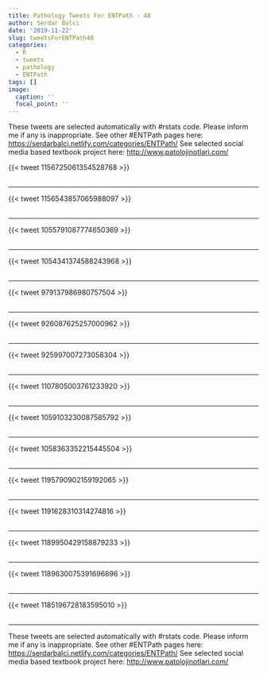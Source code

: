 ```yaml
---
title: Pathology Tweets For ENTPath - 48
author: Serdar Balci
date: '2019-11-22'
slug: tweetsForENTPath48
categories:
  - R
  - tweets
  - pathology
  - ENTPath
tags: []
image:
  caption: ''
  focal_point: ''
---
```



These tweets are selected automatically with #rstats code. Please inform me if any is inappropriate.
See other #ENTPath pages here: https://serdarbalci.netlify.com/categories/ENTPath/ 
See selected social media based textbook project here: http://www.patolojinotlari.com/

{{< tweet 1156725061354528768 >}}
<br>
<br>
<hr>
{{< tweet 1156543857065988097 >}}
<br>
<br>
<hr>
{{< tweet 1055791087774650369 >}}
<br>
<br>
<hr>
{{< tweet 1054341374588243968 >}}
<br>
<br>
<hr>
{{< tweet 979137986980757504 >}}
<br>
<br>
<hr>
{{< tweet 926087625257000962 >}}
<br>
<br>
<hr>
{{< tweet 925997007273058304 >}}
<br>
<br>
<hr>
{{< tweet 1107805003761233920 >}}
<br>
<br>
<hr>
{{< tweet 1059103230087585792 >}}
<br>
<br>
<hr>
{{< tweet 1058363352215445504 >}}
<br>
<br>
<hr>
{{< tweet 1195790902159192065 >}}
<br>
<br>
<hr>
{{< tweet 1191628310314274816 >}}
<br>
<br>
<hr>
{{< tweet 1189950429158879233 >}}
<br>
<br>
<hr>
{{< tweet 1189630075391696896 >}}
<br>
<br>
<hr>
{{< tweet 1185196728183595010 >}}
<br>
<br>
<hr>


These tweets are selected automatically with #rstats code. Please inform me if any is inappropriate.
See other #ENTPath pages here: https://serdarbalci.netlify.com/categories/ENTPath/ 
See selected social media based textbook project here: http://www.patolojinotlari.com/
